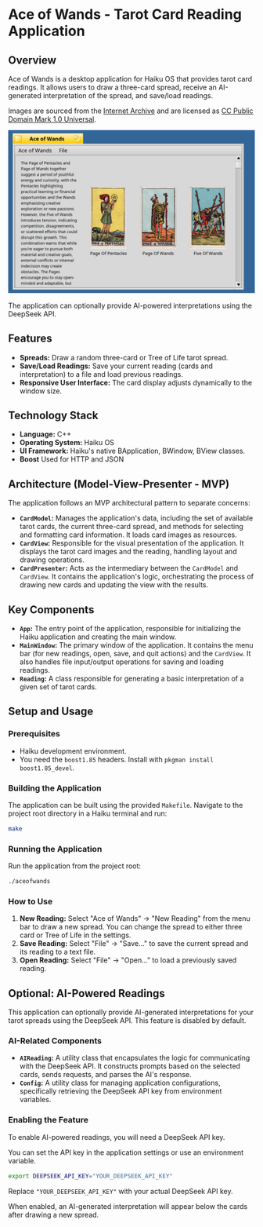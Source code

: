 # Ace of Wands - Tarot Card Reading Application

## Overview
Ace of Wands is a desktop application for Haiku OS that provides tarot card readings. It allows users to draw a three-card spread, receive an AI-generated interpretation of the spread, and save/load readings.

Images are sourced from the [Internet Archive](https://archive.org/details/rider-waite-tarot/major_arcana_death.png) and are licensed as [CC Public Domain Mark 1.0 Universal](https://creativecommons.org/publicdomain/mark/1.0/). 

![Ace of Wands Screenshot](ace-of-wands.png) 

The application can optionally provide AI-powered interpretations using the DeepSeek API.

## Features
- **Spreads:** Draw a random three-card or Tree of Life tarot spread.
- **Save/Load Readings:** Save your current reading (cards and interpretation) to a file and load previous readings.
- **Responsive User Interface:** The card display adjusts dynamically to the window size.

## Technology Stack
- **Language:** C++
- **Operating System:** Haiku OS
- **UI Framework:** Haiku's native BApplication, BWindow, BView classes.
- **Boost** Used for HTTP and JSON 

## Architecture (Model-View-Presenter - MVP)
The application follows an MVP architectural pattern to separate concerns:

-   **`CardModel`:** Manages the application's data, including the set of available tarot cards, the current three-card spread, and methods for selecting and formatting card information. It loads card images as resources.
-   **`CardView`:** Responsible for the visual presentation of the application. It displays the tarot card images and the reading, handling layout and drawing operations.
-   **`CardPresenter`:** Acts as the intermediary between the `CardModel` and `CardView`. It contains the application's logic, orchestrating the process of drawing new cards and updating the view with the results.

## Key Components

-   **`App`:** The entry point of the application, responsible for initializing the Haiku application and creating the main window.
-   **`MainWindow`:** The primary window of the application. It contains the menu bar (for new readings, open, save, and quit actions) and the `CardView`. It also handles file input/output operations for saving and loading readings.
-   **`Reading`:** A class responsible for generating a basic interpretation of a given set of tarot cards.

## Setup and Usage

### Prerequisites
-   Haiku development environment.
-	You need the `boost1.85` headers. Install with `pkgman install boost1.85_devel`.

### Building the Application
The application can be built using the provided `Makefile`. Navigate to the project root directory in a Haiku terminal and run:

```bash
make
```

### Running the Application
Run the application from the project root:

```bash
./aceofwands
```

### How to Use
1.  **New Reading:** Select "Ace of Wands" -> "New Reading" from the menu bar to draw a new spread. You can change the spread to either three card or Tree of Life in the settings.
2.  **Save Reading:** Select "File" -> "Save..." to save the current spread and its reading to a text file.
3.  **Open Reading:** Select "File" -> "Open..." to load a previously saved reading.

## Optional: AI-Powered Readings

This application can optionally provide AI-generated interpretations for your tarot spreads using the DeepSeek API. This feature is disabled by default.

### AI-Related Components
-   **`AIReading`:** A utility class that encapsulates the logic for communicating with the DeepSeek API. It constructs prompts based on the selected cards, sends requests, and parses the AI's response.
-   **`Config`:** A utility class for managing application configurations, specifically retrieving the DeepSeek API key from environment variables.

### Enabling the Feature
To enable AI-powered readings, you will need a DeepSeek API key.

You can set the API key in the application settings or use an environment variable.

```bash
export DEEPSEEK_API_KEY="YOUR_DEEPSEEK_API_KEY"
```

Replace `"YOUR_DEEPSEEK_API_KEY"` with your actual DeepSeek API key.

When enabled, an AI-generated interpretation will appear below the cards after drawing a new spread.
